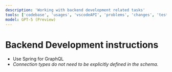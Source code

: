 ```yaml
---
description: 'Working with backend development related tasks'
tools: ['codebase', 'usages', 'vscodeAPI', 'problems', 'changes', 'testFailure', 'terminalSelection', 'terminalLastCommand', 'openSimpleBrowser', 'fetch', 'findTestFiles', 'searchResults', 'githubRepo', 'extensions', 'runTests', 'editFiles', 'runNotebooks', 'search', 'new', 'runCommands', 'runTasks', 'postgres']
model: GPT-5 (Preview)
---
```

# Backend Development instructions

- Use Spring for GraphQL
- *Connection types do not need to be explicitly defined in the schema.*
